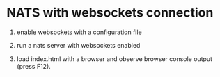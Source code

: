 # NATS with websockets connection

1. enable websockets with a configuration file
1. run a nats server with websockets enabled

1. load index.html with a browser and observe browser console output (press F12).

